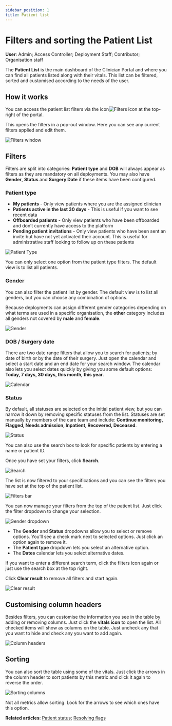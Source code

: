 ```yaml
---
sidebar_position: 1
title: Patient list
---
```

# Filters and sorting the Patient List
**User**: Admin; Access Controller; Deployment Staff; Contributor; Organisation staff

The **Patient List** is the main dashboard of the Clinician Portal and where you can find all patients listed along with their vitals. This list can be filtered, sorted and customised according to the needs of the user. 
## How it works​
You can access the patient list filters via the icon![Filters icon](./assets/FiltersIcon.png) at the top-right of the portal.

This opens the filters in a pop-out window. Here you can see any current filters applied and edit them.

![Filters window](./assets/PatientList01.png)

## Filters
Filters are split into categories: **Patient type** and **DOB** will always appear as filters as they are mandatory on all deployments. You may also have **Gender**, **Status** and **Surgery Date** if these items have been configured.

### Patient type 
- **My patients** - Only view patients where you are the assigned clinician
- **Patients active in the last 30 days** - This is useful if you want to see recent data
- **Offboarded patients** - Only view patients who have been offboarded and don’t currently have access to the platform
- **Pending patient invitations** - Only view patients who have been sent an invite but have not yet activated their account. This is useful for administrative staff looking to follow up on these patients

![Patient Type](./assets/PatientList02.png)

You can only select one option from the patient type filters. The default view is to list all patients.
### Gender
You can also filter the patient list by gender. The default view is to list all genders, but you can choose any combination of options. 

Because deployments can assign different gender categories depending on what terms are used in a specific organisation, the **other** category includes all genders not covered by **male** and **female**.

![Gender](./assets/PatientList03.png)

### DOB / Surgery date
There are two date range filters that allow you to search for patients; by date of birth or by the date of their surgery. Just open the calendar and select a start date and an end date for your search window. The calendar also lets you select dates quickly by giving you some default options: **Today, 7 days, 30 days, this month, this year**.

![Calendar](./assets/PatientList04.png)

### Status
By default, all statuses are selected on the initial patient view, but you can narrow it down by removing specific statuses from the list. Statuses are set manually by members of the care team and include: **Continue monitoring, Flagged, Needs admission, Inpatient, Recovered, Deceased**.

![Status](./assets/PatientList05.png)

You can also use the search box to look for specific patients by entering a name or patient ID. 

Once you have set your filters, click **Search**.

![Search](./assets/PatientList06.png)

The list is now filtered to your specifications and you can see the filters you have set at the top of the patient list.

![Filters bar](./assets/PatientList07.png)

You can now manage your filters from the top of the patient list. Just click the filter dropdown to change your selection. 

![Gender dropdown](./assets/PatientList08.png)

- The **Gender** and **Status** dropdowns allow you to select or remove options. You’ll see a check mark next to selected options. Just click an option again to remove it.
- The **Patient type** dropdown lets you select an alternative option.
- The **Dates** calendar lets you select alternative dates. 

If you want to enter a different search term, click the filters icon again or just use the search box at the top right. 

Click **Clear result** to remove all filters and start again.

![Clear result](./assets/PatientList10.png)

## Customising column headers
Besides filters, you can customise the information you see in the table by adding or removing columns.
Just click the **vitals icon** to open the list. All checked items will show as columns on the table. Just uncheck any that you want to hide and check any you want to add again.

![Column headers](./assets/PatientList11.png)

## Sorting
You can also sort the table using some of the vitals. Just click the arrows in the column header to sort patients by this metric and click it again to reverse the order.

![Sorting columns](./assets/PatientList12.png)

Not all metrics allow sorting. Look for the arrows to see which ones have this option.

**Related articles**: [Patient status](./patient-status.md); [Resolving flags](./resolving-flags.md)
